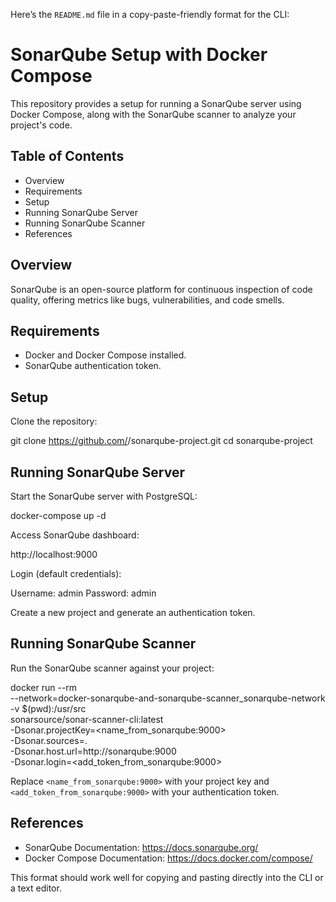 Here’s the `README.md` file in a copy-paste-friendly format for the CLI:


# SonarQube Setup with Docker Compose

This repository provides a setup for running a SonarQube server using Docker Compose, along with the SonarQube scanner to analyze your project's code.

## Table of Contents
- Overview
- Requirements
- Setup
- Running SonarQube Server
- Running SonarQube Scanner
- References

## Overview
SonarQube is an open-source platform for continuous inspection of code quality, offering metrics like bugs, vulnerabilities, and code smells.

## Requirements
- Docker and Docker Compose installed.
- SonarQube authentication token.

## Setup

Clone the repository:


git clone https://github.com/<your-username>/sonarqube-project.git
cd sonarqube-project


## Running SonarQube Server

Start the SonarQube server with PostgreSQL:


docker-compose up -d


Access SonarQube dashboard:


http://localhost:9000


Login (default credentials):


Username: admin
Password: admin


Create a new project and generate an authentication token.

## Running SonarQube Scanner

Run the SonarQube scanner against your project:


docker run --rm \
  --network=docker-sonarqube-and-sonarqube-scanner_sonarqube-network \
  -v $(pwd):/usr/src \
  sonarsource/sonar-scanner-cli:latest \
  -Dsonar.projectKey=<name_from_sonarqube:9000> \
  -Dsonar.sources=. \
  -Dsonar.host.url=http://sonarqube:9000 \
  -Dsonar.login=<add_token_from_sonarqube:9000>


Replace `<name_from_sonarqube:9000>` with your project key and `<add_token_from_sonarqube:9000>` with your authentication token.

## References
- SonarQube Documentation: https://docs.sonarqube.org/
- Docker Compose Documentation: https://docs.docker.com/compose/


This format should work well for copying and pasting directly into the CLI or a text editor.
